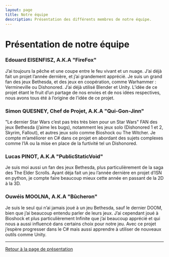 ```yaml
---
layout: page
title: Notre équipe
description: Présentation des différents membres de notre équipe.
---
```


# Présentation de notre équipe

### Edouard EISENFISZ, A.K.A "FireFox"

J’ai toujours la pêche et une coupe entre le feu vivant et un nuage.
J’ai déjà fait un projet l’année dernière, et j’ai grandement apprécié. Je suis un grand fan des jeux Bethesda, et des jeux en coopération, comme Warhammer : Vermineville ou Dishonored. J’ai déjà utilisé Blender et Unity.
L’idée de ce projet étant le fruit d’un partage de nos envies et de nos idées respectives, nous avons tous été à l’origine de l’idée de ce projet.

### Simon QUESNEY, Chef de Projet, A.K.A "Qui-Gon-Jinn"

"Le dernier Star Wars c’est pas très très bien pour un Star Wars"
FAN des jeux Bethesda (j’aime les bugs), notamment les jeux solo (Dishonored 1 et 2, Skyrim, Fallout), et autres jeux solo comme Bioshock ou The Witcher.
Je compte m’améliorer en C# dans ce projet en abordant des sujets complexes comme l’IA ou la mise en place de la furtivité tel un Dishonored.

### Lucas PINOT, A.K.A "PublicStaticVoid"

Je suis moi aussi un fan des jeux Bethesda, plus particulièrement de la saga des The Elder Scrolls. Ayant déja fait un jeu l’année dernière en projet d’ISN en python, je compte faire beaucoup mieux cette année en passant de la 2D à la 3D.

### Ouwéis MOOLNA, A.K.A "Bûcheron"

Je suis le seul qui n’ai jamais joué à un jeu Bethesda, sauf le dernier DOOM, bien que j’ai beaucoup entendu parler de leurs jeux. J’ai cependant joué à Bioshock et plus particulièrement Infinite que j’ai beaucoup apprécié et qui nous a aussi influencé dans certains choix pour notre jeu.
Avec ce projet j’espère progresser dans le C# mais aussi apprendre à utiliser de nouveaux outils comme Unity.


---

[Retour à la page de présentation](index.html)
